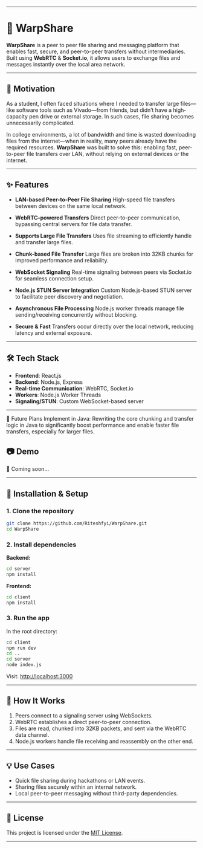
---

# 🚀 WarpShare

**WarpShare** is a peer to peer file sharing and messaging platform that enables fast, secure, and peer-to-peer transfers without intermediaries. Built using **WebRTC** & **Socket.io**, it allows users to exchange files and messages instantly over the local area network.

---

## 💭 Motivation

As a student, I often faced situations where I needed to transfer large files—like software tools such as Vivado—from friends, but didn’t have a high-capacity pen drive or external storage. In such cases, file sharing becomes unnecessarily complicated.

In college environments, a lot of bandwidth and time is wasted downloading files from the internet—when in reality, many peers already have the required resources. **WarpShare** was built to solve this: enabling fast, peer-to-peer file transfers over LAN, without relying on external devices or the internet.

---

## ✨ Features

* **LAN-based Peer-to-Peer File Sharing**
  High-speed file transfers between devices on the same local network.

* **WebRTC-powered Transfers**
  Direct peer-to-peer communication, bypassing central servers for file data transfer.
  
* **Supports Large File Transfers**
 Uses file streaming to efficiently handle and transfer large files.

* **Chunk-based File Transfer**
  Large files are broken into 32KB chunks for improved performance and reliability.

* **WebSocket Signaling**
  Real-time signaling between peers via Socket.io for seamless connection setup.

* **Node.js STUN Server Integration**
  Custom Node.js-based STUN server to facilitate peer discovery and negotiation.

* **Asynchronous File Processing**
  Node.js worker threads manage file sending/receiving concurrently without blocking.

* **Secure & Fast**
  Transfers occur directly over the local network, reducing latency and external exposure.

---

## 🛠️ Tech Stack

* **Frontend**: React.js
* **Backend**: Node.js, Express
* **Real-time Communication**: WebRTC, Socket.io
* **Workers**: Node.js Worker Threads
* **Signaling/STUN**: Custom WebSocket-based server

---

🔮 Future Plans
Implement in Java: Rewriting the core chunking and transfer logic in Java to significantly boost performance and enable faster file transfers, especially for larger files.


## 📷 Demo

🚧 Coming soon...

---

## 🔧 Installation & Setup

### 1. Clone the repository

```bash
git clone https://github.com/Riteshfyi/WarpShare.git
cd WarpShare
```

### 2. Install dependencies

**Backend:**

```bash
cd server
npm install
```

**Frontend:**

```bash
cd client
npm install
```

### 3. Run the app

In the root directory:

```bash
cd client
npm run dev
cd ..
cd server
node index.js
```

Visit: [http://localhost:3000](http://localhost:3000)

---

## 📡 How It Works

1. Peers connect to a signaling server using WebSockets.
2. WebRTC establishes a direct peer-to-peer connection.
3. Files are read, chunked into 32KB packets, and sent via the WebRTC data channel.
4. Node.js workers handle file receiving and reassembly on the other end.

---

## 💡 Use Cases

* Quick file sharing during hackathons or LAN events.
* Sharing files securely within an internal network.
* Local peer-to-peer messaging without third-party dependencies.

---

## 📄 License

This project is licensed under the [MIT License](LICENSE).

---


